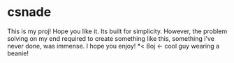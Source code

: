 # csnade
This is my proj! Hope you like it. Its built for simplicity.
However, the problem solving on my end required to create something like this, something i've never done, 
was immense. I hope you enjoy! *< 8oj  <- cool guy wearing a beanie!